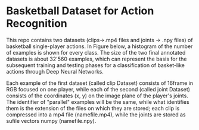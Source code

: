 # Basketball Dataset for Action Recognition


This repo contains two datasets (clips->.mp4 files and joints -> .npy files) of basketball single-player actions. In Figure below, a histogram of the number of examples is shown for every class. The size of the two final annotated datasets is about 32'560 examples, which can represent the basis for the subsequent training and testing phases for a classification of basket-like actions through Deep Neural Networks.



Each example of the first dataset (called clip Dataset) consists of 16frame in RGB focused on one player, while each of the second (called joint Dataset) consists of the coordinates (x, y) on the image plane of the player's joints. The identifier of "parallel" examples will be the same, while what identifies them is the extension of the files on which they are stored; each clip is compressed into a mp4 file (namefile.mp4), while the joints are stored as sufile vectors numpy (namefile.npy).

